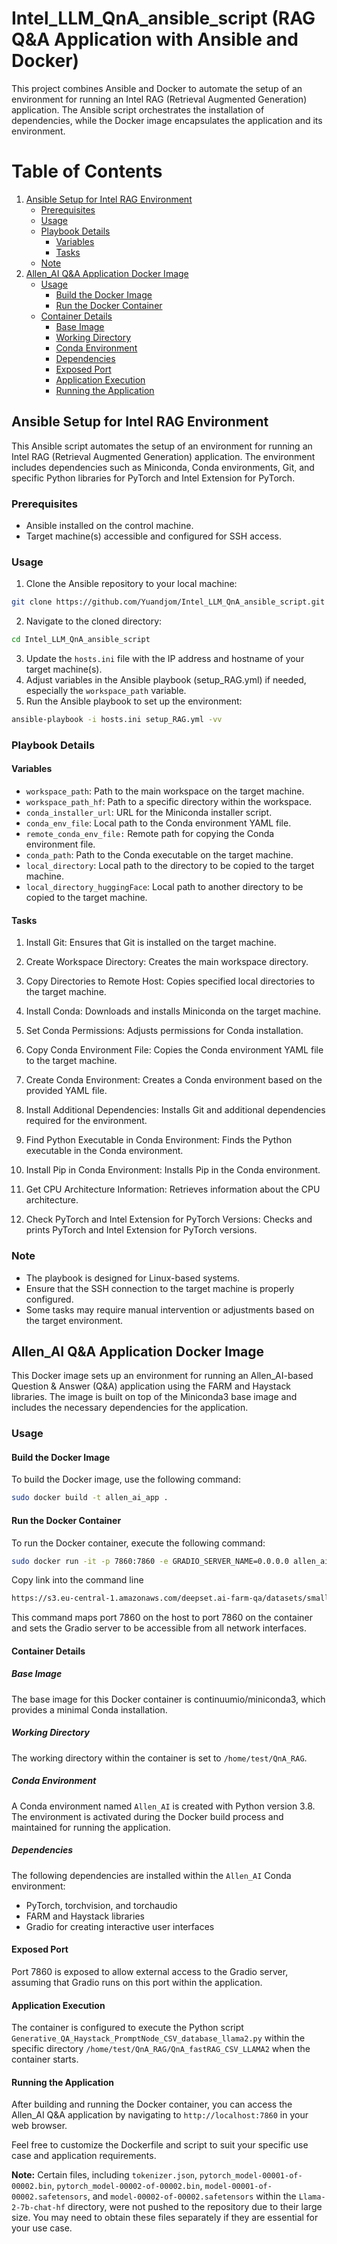 # Intel_LLM_QnA_ansible_script (RAG Q&A Application with Ansible and Docker)

This project combines Ansible and Docker to automate the setup of an environment for running an Intel RAG (Retrieval Augmented Generation) application. The Ansible script orchestrates the installation of dependencies, while the Docker image encapsulates the application and its environment.

# Table of Contents
1. [Ansible Setup for Intel RAG Environment](#ansible-setup-for-intel-rag-environment)
    - [Prerequisites](#prerequisites)
    - [Usage](#usage)
    - [Playbook Details](#playbook-details)
        * [Variables](#variables)
        * [Tasks](#tasks)
    - [Note](#note)
2. [Allen_AI Q&A Application Docker Image](#allen_ai-qa-application-docker-image)
    - [Usage](#usage-1)
        * [Build the Docker Image](#build-the-docker-image)
        * [Run the Docker Container](#run-the-docker-container)
    - [Container Details](#container-details)
        * [Base Image](#base-image)
        * [Working Directory](#working-directory)
        * [Conda Environment](#conda-environment)
        * [Dependencies](#dependencies)
        * [Exposed Port](#exposed-port)
        * [Application Execution](#application-execution)
        * [Running the Application](#running-the-application)


<a name="ansible-setup-for-intel-rag-environment"></a>
## Ansible Setup for Intel RAG Environment

This Ansible script automates the setup of an environment for running an Intel RAG (Retrieval Augmented Generation) application. The environment includes dependencies such as Miniconda, Conda environments, Git, and specific Python libraries for PyTorch and Intel Extension for PyTorch.

### Prerequisites

- Ansible installed on the control machine.
- Target machine(s) accessible and configured for SSH access.

### Usage

1. Clone the Ansible repository to your local machine:

```bash
git clone https://github.com/Yuandjom/Intel_LLM_QnA_ansible_script.git
```
2. Navigate to the cloned directory:

```bash
cd Intel_LLM_QnA_ansible_script
```

3. Update the `hosts.ini` file with the IP address and hostname of your target machine(s).
4. Adjust variables in the Ansible playbook (setup_RAG.yml) if needed, especially the `workspace_path` variable.
5. Run the Ansible playbook to set up the environment:

```bash
ansible-playbook -i hosts.ini setup_RAG.yml -vv
```
### Playbook Details
#### Variables
- `workspace_path`: Path to the main workspace on the target machine.
- `workspace_path_hf`: Path to a specific directory within the workspace.
- `conda_installer_url`: URL for the Miniconda installer script.
- `conda_env_file`: Local path to the Conda environment YAML file.
- `remote_conda_env_file:` Remote path for copying the Conda environment file.
- `conda_path`: Path to the Conda executable on the target machine.
- `local_directory`: Local path to the directory to be copied to the target machine.
- `local_directory_huggingFace`: Local path to another directory to be copied to the target machine.

#### Tasks
1. Install Git: Ensures that Git is installed on the target machine.

2. Create Workspace Directory: Creates the main workspace directory.

3. Copy Directories to Remote Host: Copies specified local directories to the target machine.

4. Install Conda: Downloads and installs Miniconda on the target machine.

5. Set Conda Permissions: Adjusts permissions for Conda installation.

6. Copy Conda Environment File: Copies the Conda environment YAML file to the target machine.

7. Create Conda Environment: Creates a Conda environment based on the provided YAML file.

8. Install Additional Dependencies: Installs Git and additional dependencies required for the environment.

9. Find Python Executable in Conda Environment: Finds the Python executable in the Conda environment.

10. Install Pip in Conda Environment: Installs Pip in the Conda environment.

11. Get CPU Architecture Information: Retrieves information about the CPU architecture.

12. Check PyTorch and Intel Extension for PyTorch Versions: Checks and prints PyTorch and Intel Extension for PyTorch versions.

### Note
- The playbook is designed for Linux-based systems.
- Ensure that the SSH connection to the target machine is properly configured.
- Some tasks may require manual intervention or adjustments based on the target environment.

## Allen_AI Q&A Application Docker Image
This Docker image sets up an environment for running an Allen_AI-based Question & Answer (Q&A) application using the FARM and Haystack libraries. The image is built on top of the Miniconda3 base image and includes the necessary dependencies for the application.

### Usage

#### Build the Docker Image
To build the Docker image, use the following command:
```bash
sudo docker build -t allen_ai_app .
```

#### Run the Docker Container
To run the Docker container, execute the following command:
```bash
sudo docker run -it -p 7860:7860 -e GRADIO_SERVER_NAME=0.0.0.0 allen_ai_app
```

Copy link into the command line 
```bash
https://s3.eu-central-1.amazonaws.com/deepset.ai-farm-qa/datasets/small_generator_dataset.csv.zip
```

This command maps port 7860 on the host to port 7860 on the container and sets the Gradio server to be accessible from all network interfaces.

#### Container Details

##### Base Image
The base image for this Docker container is continuumio/miniconda3, which provides a minimal Conda installation.

##### Working Directory
The working directory within the container is set to ```/home/test/QnA_RAG```.

##### Conda Environment
A Conda environment named `Allen_AI` is created with Python version 3.8. The environment is activated during the Docker build process and maintained for running the application.

##### Dependencies
The following dependencies are installed within the `Allen_AI` Conda environment:
- PyTorch, torchvision, and torchaudio
- FARM and Haystack libraries
- Gradio for creating interactive user interfaces

#### Exposed Port
Port 7860 is exposed to allow external access to the Gradio server, assuming that Gradio runs on this port within the application.

#### Application Execution
The container is configured to execute the Python script `Generative_QA_Haystack_PromptNode_CSV_database_llama2.py` within the specific directory `/home/test/QnA_RAG/QnA_fastRAG_CSV_LLAMA2` when the container starts.

#### Running the Application
After building and running the Docker container, you can access the Allen_AI Q&A application by navigating to `http://localhost:7860` in your web browser.

Feel free to customize the Dockerfile and script to suit your specific use case and application requirements.

**Note:** Certain files, including `tokenizer.json`, `pytorch_model-00001-of-00002.bin`, `pytorch_model-00002-of-00002.bin`, `model-00001-of-00002.safetensors`, and `model-00002-of-00002.safetensors` within the `Llama-2-7b-chat-hf` directory, were not pushed to the repository due to their large size. You may need to obtain these files separately if they are essential for your use case.



